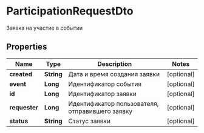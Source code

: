 

# ParticipationRequestDto

Заявка на участие в событии
## Properties

Name | Type | Description | Notes
------------ | ------------- | ------------- | -------------
**created** | **String** | Дата и время создания заявки |  [optional]
**event** | **Long** | Идентификатор события |  [optional]
**id** | **Long** | Идентификатор заявки |  [optional]
**requester** | **Long** | Идентификатор пользователя, отправившего заявку |  [optional]
**status** | **String** | Статус заявки |  [optional]



